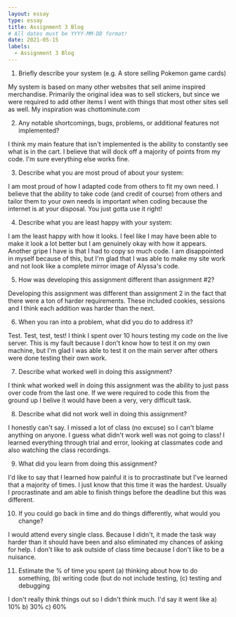 ```yaml
---
layout: essay
type: essay
title: Assignment 3 Blog
# All dates must be YYYY-MM-DD format!
date: 2021-05-15
labels:
  - Assignment 3 Blog
---
```


1. Briefly describe your system (e.g. A store selling Pokemon game cards)

My system is based on many other websites that sell anime inspired merchandise. Primarily the original idea was to sell stickers, but since we were required to add other items I went with things that most other sites sell as well. My inspiration was chottominute.com

2. Any notable shortcomings, bugs, problems, or additional features not implemented?

I think my main feature that isn't implemented is the ability to constantly see what is in the cart. I believe that will dock off a majority of points from my code. I'm sure everything else works fine.

3. Describe what you are most proud of about your system:

I am most proud of how I adapted code from others to fit my own need. I believe that the ability to take code (and credit of course) from others and tailor them to your own needs is important when coding because the internet is at your disposal. You just gotta use it right!

4. Describe what you are least happy with your system:

I am the least happy with how it looks. I feel like I may have been able to make it look a lot better but I am genuinely okay with how it appears. Another gripe I have is that I had to copy so much code. I am disappointed in myself because of this, but I'm glad that I was able to make my site work and not look like a complete mirror image of Alyssa's code.

5. How was developing this assignment different than assignment #2?

Developing this assignment was different than assignment 2 in the fact that there were a ton of harder requirements. These included cookies, sessions and I think each addition was harder than the next.

6. When you ran into a problem, what did you do to address it?

Test. Test, test, test! I think I spent over 10 hours testing my code on the live server. This is my fault because I don't know how to test it on my own machine, but I'm glad I was able to test it on the main server after others were done testing their own work. 

7. Describe what worked well in doing this assignment?

I think what worked well in doing this assignment was the ability to just pass over code from the last one. If we were required to code this from the ground up I belive it would have been a very, very difficult task.

8. Describe what did not work well in doing this assignment?

I honestly can't say. I missed a lot of class (no excuse) so I can't blame anything on anyone. I guess what didn't work well was not going to class! I learned everything through trial and error, looking at classmates code and also watching the class recordings.

9. What did you learn from doing this assignment?

I'd like to say that I learned how painful it is to procrastinate but I've learned that a majority of times. I just know that this time it was the hardest. Usually I procrastinate and am able to finish things before the deadline but this was different.

10. If you could go back in time and do things differently, what would you change?

I would attend every single class. Because I didn't, it made the task way harder than it should have been and also eliminated my chances of asking for help. I don't like to ask outside of class time because I don't like to be a nuisance. 

11. Estimate the % of time you spent (a) thinking about how to do something, (b) writing code (but do not include testing, (c) testing and debugging

I don't really think things out so I didn't think much. I'd say it went like
a) 10%
b) 30%
c) 60%